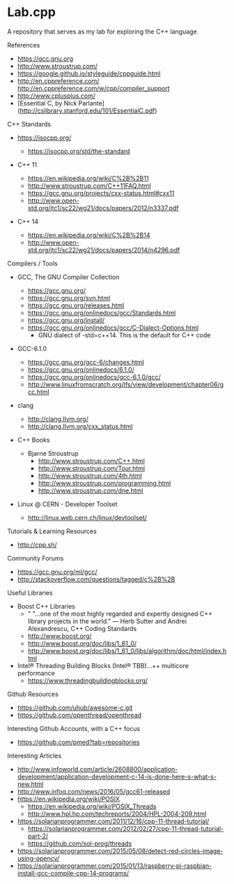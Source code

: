 # Lab.cpp
A repository that serves as my lab for exploring the C++ language

References
* https://gcc.gnu.org
* http://www.stroustrup.com/
* https://google.github.io/styleguide/cppguide.html
* http://en.cppreference.com/
	 http://en.cppreference.com/w/cpp/compiler_support
* http://www.cplusplus.com/
* [Essential C, by Nick Parlante] (http://cslibrary.stanford.edu/101/EssentialC.pdf)


C++ Standards
* https://isocpp.org/
	* https://isocpp.org/std/the-standard

* C++ 11
	* https://en.wikipedia.org/wiki/C%2B%2B11
	* http://www.stroustrup.com/C++11FAQ.html
	* https://gcc.gnu.org/projects/cxx-status.html#cxx11
	* http://www.open-std.org/jtc1/sc22/wg21/docs/papers/2012/n3337.pdf

* C++ 14
	* https://en.wikipedia.org/wiki/C%2B%2B14
	* http://www.open-std.org/jtc1/sc22/wg21/docs/papers/2014/n4296.pdf 


Compilers / Tools
* GCC, The GNU Compiler Collection
	* https://gcc.gnu.org/
	* https://gcc.gnu.org/svn.html
	* https://gcc.gnu.org/releases.html
	* https://gcc.gnu.org/onlinedocs/gcc/Standards.html
	* https://gcc.gnu.org/install/
	* https://gcc.gnu.org/onlinedocs/gcc/C-Dialect-Options.html
		* GNU dialect of -std=c++14. This is the default for C++ code

* GCC-6.1.0
	* https://gcc.gnu.org/gcc-6/changes.html
	* https://gcc.gnu.org/onlinedocs/6.1.0/
	* https://gcc.gnu.org/onlinedocs/gcc-6.1.0/gcc/
	* http://www.linuxfromscratch.org/lfs/view/development/chapter06/gcc.html

* clang
	* http://clang.llvm.org/
	* http://clang.llvm.org/cxx_status.html

* C++ Books
	* Bjarne Stroustrup
		* http://www.stroustrup.com/C++.html
		* http://www.stroustrup.com/Tour.html
		* http://www.stroustrup.com/4th.html
		* http://www.stroustrup.com/programming.html
		* http://www.stroustrup.com/dne.html
* Linux @ CERN - Developer Toolset
	* http://linux.web.cern.ch/linux/devtoolset/
		

Tutorials & Learning Resources
* http://cpp.sh/



Community Forums
* https://gcc.gnu.org/ml/gcc/
* http://stackoverflow.com/questions/tagged/c%2B%2B



Useful Libraries
* Boost C++ Libraries
  * " "...one of the most highly regarded and expertly designed C++ library projects in the world." — Herb Sutter and Andrei Alexandrescu, C++ Coding Standards
  * http://www.boost.org/
  * http://www.boost.org/doc/libs/1_61_0/
  * http://www.boost.org/doc/libs/1_61_0/libs/algorithm/doc/html/index.html
* Intel® Threading Building Blocks (Intel® TBB)...++ multicore performance
  * https://www.threadingbuildingblocks.org/


Github Resources
* https://github.com/uhub/awesome-c.git
* https://github.com/openthread/openthread


Interesting Github Accounts, with a C++ focus
* https://github.com/pmed?tab=repositories


Interesting Articles
* http://www.infoworld.com/article/2608800/application-development/application-development-c-14-is-done-here-s-what-s-new.html
* http://www.infoq.com/news/2016/05/gcc61-released
* https://en.wikipedia.org/wiki/POSIX
  * https://en.wikipedia.org/wiki/POSIX_Threads 
  * http://www.hpl.hp.com/techreports/2004/HPL-2004-209.html
* https://solarianprogrammer.com/2011/12/16/cpp-11-thread-tutorial/
  * https://solarianprogrammer.com/2012/02/27/cpp-11-thread-tutorial-part-2/
  * https://github.com/sol-prog/threads
* https://solarianprogrammer.com/2015/05/08/detect-red-circles-image-using-opencv/
* https://solarianprogrammer.com/2015/01/13/raspberry-pi-raspbian-install-gcc-compile-cpp-14-programs/


